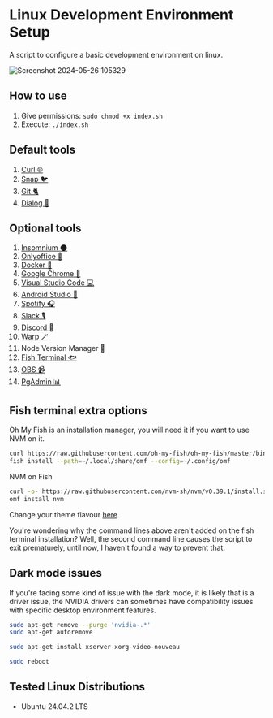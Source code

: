 # Linux Development Environment Setup

A script to configure a basic development environment on linux.

![Screenshot 2024-05-26 105329](https://github.com/perdomofranklindev/linux-dev-env-setup/assets/92344582/ebb200db-e20e-4c60-a1ce-0550def3047c)

## How to use
1. Give permissions: `sudo chmod +x index.sh`  
2. Execute: `./index.sh`

## Default tools
1. [Curl 🌐](https://curl.se/)
2. [Snap 🐦](https://snapcraft.io/docs/installing-snap-on-ubuntu)
3. [Git 🐈](https://git-scm.com/)
4. [Dialog 💬](https://www.linuxjournal.com/article/2807)

## Optional tools

1. [Insomnium 🌑](https://github.com/ArchGPT/insomnium)
2. [Onlyoffice 📃](https://www.onlyoffice.com/)
3. [Docker 🐳](https://www.docker.com/)
4. [Google Chrome  🔎](https://www.google.com/intl/es/chrome/?brand=YTUH&gclid=Cj0KCQjw_7KXBhCoARIsAPdPTfgwWCrhGi51XzOTteYA2WEGwQKSe44Qd1Xd0TwE4EKAQ7ZmZ1WUiZ4aAmx_EALw_wcB&gclsrc=aw.ds)
5. [Visual Studio Code 💻](https://code.visualstudio.com/)
6. [Android Studio 📱](https://developer.android.com/studio?hl=es-419&gclid=Cj0KCQjw_7KXBhCoARIsAPdPTfjn_-ZwRMmDmv-MpvEYjZ5YkOECYQuR2JBV-MRVr0QPKTkLzxffGLEaAoUeEALw_wcB&gclsrc=aw.ds)
7. [Spotify 🎧](https://www.spotify.com/)
8. [Slack 🎙](https://slack.com/)
9. [Discord 💬](https://discord.com/)
10. [Warp 🪄](https://www.warp.dev/)
11. Node Version Manager 🔰
12. [Fish Terminal 🐟](https://fishshell.com/)
13. [OBS 📹](https://obsproject.com/es)
14. [PgAdmin 📊](https://www.pgadmin.org/download/)

## Fish terminal extra options

Oh My Fish is an installation manager, you will need it if you want to use NVM on it.

```bash
curl https://raw.githubusercontent.com/oh-my-fish/oh-my-fish/master/bin/install >install
fish install --path=~/.local/share/omf --config=~/.config/omf
```

NVM on Fish
```bash
curl -o- https://raw.githubusercontent.com/nvm-sh/nvm/v0.39.1/install.sh | bash
omf install nvm
```

Change your theme flavour [here](https://github.com/oh-my-fish/oh-my-fish/blob/master/docs/Themes.md)

You're wondering why the command lines above aren't added on the fish terminal installation? Well, the second command line causes the script to exit prematurely, until now, I haven't found a way to prevent that.

## Dark mode issues

If you're facing some kind of issue with the dark mode, it is likely that is a driver issue, the NVIDIA drivers can sometimes have compatibility issues with specific desktop environment features.

```bash
sudo apt-get remove --purge 'nvidia-.*'
sudo apt-get autoremove
```

```bash
sudo apt-get install xserver-xorg-video-nouveau
```

```bash
sudo reboot
```

## Tested Linux Distributions
- Ubuntu 24.04.2 LTS
